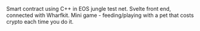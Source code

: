 Smart contract using C++ in EOS jungle test net.
Svelte front end, connected with Wharfkit.
Mini game - feeding/playing with a pet that costs crypto each time you do it.
